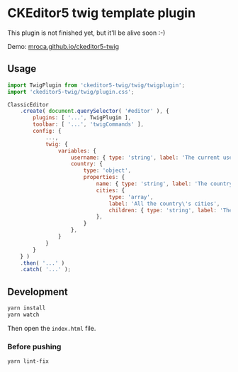 # CKEditor5 twig template plugin

This plugin is not finished yet, but it'll be alive soon :-)

Demo: [mroca.github.io/ckeditor5-twig](https://mroca.github.io/ckeditor5-twig/)

## Usage

```javascript
import TwigPlugin from 'ckeditor5-twig/twig/twigplugin';
import 'ckeditor5-twig/twig/plugin.css';

ClassicEditor
    .create( document.querySelector( '#editor' ), {
        plugins: [ '...', TwigPlugin ],
        toolbar: [ '...', 'twigCommands' ],
        config: {
            ...,
            twig: {
                variables: {
                    username: { type: 'string', label: 'The current user\'s username' },
                    country: {
                        type: 'object',
                        properties: {
                            name: { type: 'string', label: 'The country name' },
                            cities: {
                                type: 'array',
                                label: 'All the country\'s cities',
                                children: { type: 'string', label: 'The city name' }
                            },
                        }
                    },
                }
            }
        }
    } )
    .then( '...' )
    .catch( '...' );
```

## Development

```bash
yarn install
yarn watch
```

Then open the `index.html` file.

### Before pushing

```bash
yarn lint-fix
```
